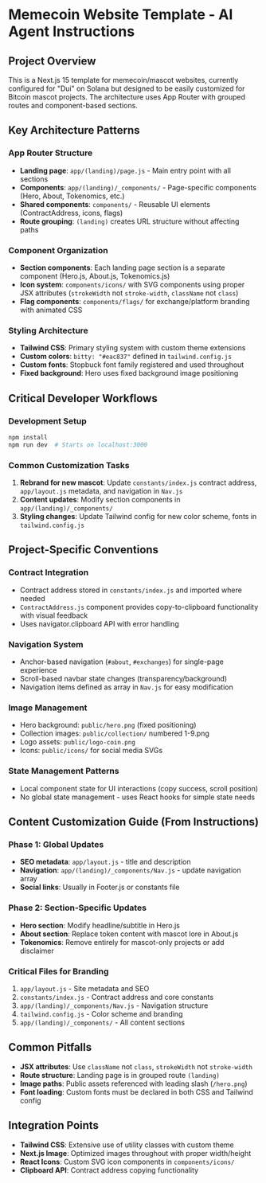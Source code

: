 # Memecoin Website Template - AI Agent Instructions

## Project Overview
This is a Next.js 15 template for memecoin/mascot websites, currently configured for "Dui" on Solana but designed to be easily customized for Bitcoin mascot projects. The architecture uses App Router with grouped routes and component-based sections.

## Key Architecture Patterns

### App Router Structure
- **Landing page**: `app/(landing)/page.js` - Main entry point with all sections
- **Components**: `app/(landing)/_components/` - Page-specific components (Hero, About, Tokenomics, etc.)
- **Shared components**: `components/` - Reusable UI elements (ContractAddress, icons, flags)
- **Route grouping**: `(landing)` creates URL structure without affecting paths

### Component Organization
- **Section components**: Each landing page section is a separate component (Hero.js, About.js, Tokenomics.js)
- **Icon system**: `components/icons/` with SVG components using proper JSX attributes (`strokeWidth` not `stroke-width`, `className` not `class`)
- **Flag components**: `components/flags/` for exchange/platform branding with animated CSS

### Styling Architecture
- **Tailwind CSS**: Primary styling system with custom theme extensions
- **Custom colors**: `bitty: "#eac837"` defined in `tailwind.config.js`
- **Custom fonts**: Stopbuck font family registered and used throughout
- **Fixed background**: Hero uses fixed background image positioning

## Critical Developer Workflows

### Development Setup
```bash
npm install
npm run dev  # Starts on localhost:3000
```

### Common Customization Tasks
1. **Rebrand for new mascot**: Update `constants/index.js` contract address, `app/layout.js` metadata, and navigation in `Nav.js`
2. **Content updates**: Modify section components in `app/(landing)/_components/`
3. **Styling changes**: Update Tailwind config for new color scheme, fonts in `tailwind.config.js`

## Project-Specific Conventions

### Contract Integration
- Contract address stored in `constants/index.js` and imported where needed
- `ContractAddress.js` component provides copy-to-clipboard functionality with visual feedback
- Uses navigator.clipboard API with error handling

### Navigation System
- Anchor-based navigation (`#about`, `#exchanges`) for single-page experience
- Scroll-based navbar state changes (transparency/background)
- Navigation items defined as array in `Nav.js` for easy modification

### Image Management
- Hero background: `public/hero.png` (fixed positioning)
- Collection images: `public/collection/` numbered 1-9.png
- Logo assets: `public/logo-coin.png`
- Icons: `public/icons/` for social media SVGs

### State Management Patterns
- Local component state for UI interactions (copy success, scroll position)
- No global state management - uses React hooks for simple state needs

## Content Customization Guide (From Instructions)

### Phase 1: Global Updates
- **SEO metadata**: `app/layout.js` - title and description
- **Navigation**: `app/(landing)/_components/Nav.js` - update navigation array
- **Social links**: Usually in Footer.js or constants file

### Phase 2: Section-Specific Updates
- **Hero section**: Modify headline/subtitle in Hero.js
- **About section**: Replace token content with mascot lore in About.js
- **Tokenomics**: Remove entirely for mascot-only projects or add disclaimer

### Critical Files for Branding
1. `app/layout.js` - Site metadata and SEO
2. `constants/index.js` - Contract address and core constants
3. `app/(landing)/_components/Nav.js` - Navigation structure
4. `tailwind.config.js` - Color scheme and branding
5. `app/(landing)/_components/` - All content sections

## Common Pitfalls
- **JSX attributes**: Use `className` not `class`, `strokeWidth` not `stroke-width`
- **Route structure**: Landing page is in grouped route `(landing)` 
- **Image paths**: Public assets referenced with leading slash (`/hero.png`)
- **Font loading**: Custom fonts must be declared in both CSS and Tailwind config

## Integration Points
- **Tailwind CSS**: Extensive use of utility classes with custom theme
- **Next.js Image**: Optimized images throughout with proper width/height
- **React Icons**: Custom SVG icon components in `components/icons/`
- **Clipboard API**: Contract address copying functionality
